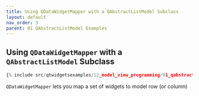 ```yaml
---
title: Using QDataWidgetMapper with a QAbstractListModel Subclass
layout: default
nav_order: 3
parent: 01 QAbstractListModel Examples
---
```


## Using `QDataWidgetMapper` with a `QAbstractListModel` Subclass

```python
{% include src/qtwidgetsexamples/12_model_view_programming/01_qabstractlistmodel/03_list_model_datawidgetmapper.py %}
```

`QDataWidgetMapper` lets you map a set of widgets to model row (or column)